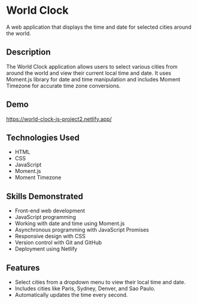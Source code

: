 # World Clock

A web application that displays the time and date for selected cities around the world.

## Description

The World Clock application allows users to select various cities from around the world and view their current local time and date. It uses Moment.js library for date and time manipulation and includes Moment Timezone for accurate time zone conversions.

## Demo

https://world-clock-js-project2.netlify.app/

## Technologies Used

- HTML
- CSS
- JavaScript
- Moment.js
- Moment Timezone

## Skills Demonstrated

- Front-end web development
- JavaScript programming
- Working with date and time using Moment.js
- Asynchronous programming with JavaScript Promises
- Responsive design with CSS
- Version control with Git and GitHub
- Deployment using Netlify

## Features

- Select cities from a dropdown menu to view their local time and date.
- Includes cities like Paris, Sydney, Denver, and Sao Paulo.
- Automatically updates the time every second.
